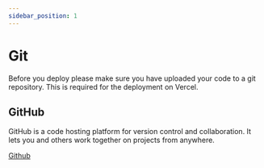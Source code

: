 ```yaml
---
sidebar_position: 1
---
```


# Git

Before you deploy please make sure you have uploaded your code to a git repository. This is required for the deployment on Vercel.

## GitHub

GitHub is a code hosting platform for version control and collaboration. It lets you and others work together on projects from anywhere.

[Github](https://github.com/join)